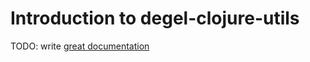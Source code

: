 # Introduction to degel-clojure-utils

TODO: write [great documentation](http://jacobian.org/writing/great-documentation/what-to-write/)
